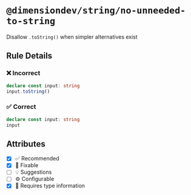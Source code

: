 <!-- begin title -->

# `@dimensiondev/string/no-unneeded-to-string`

Disallow `.toString()` when simpler alternatives exist

<!-- end title -->

## Rule Details

### :x: Incorrect

```ts
declare const input: string
input.toString()
```

### :white_check_mark: Correct

```ts
declare const input: string
input
```

## Attributes

<!-- begin attributes -->

- [x] :white_check_mark: Recommended
- [x] :wrench: Fixable
- [ ] :bulb: Suggestions
- [ ] :gear: Configurable
- [x] :thought_balloon: Requires type information

<!-- end attributes -->
